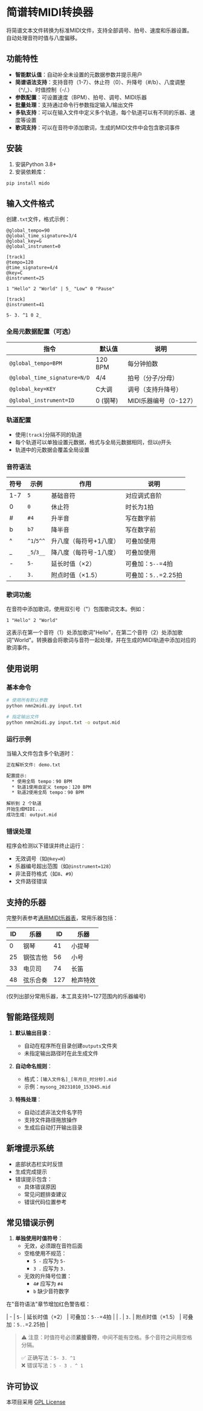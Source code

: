 # 简谱转MIDI转换器

将简谱文本文件转换为标准MIDI文件，支持全部调号、拍号、速度和乐器设置。自动处理音符时值与八度偏移。

## 功能特性

- **智能默认值**：自动补全未设置的元数据参数并提示用户
- **简谱语法支持**：支持音符（1-7）、休止符（0）、升降号（#/b）、八度调整（^/_）、时值控制（-/.）
- **参数配置**：可设置速度（BPM）、拍号、调号、MIDI乐器
- **批量处理**：支持通过命令行参数指定输入/输出文件
- **多轨支持**：可以在输入文件中定义多个轨道，每个轨道可以有不同的乐器、速度等设置
- **歌词支持**：可以在音符中添加歌词，生成的MIDI文件中会包含歌词事件

## 安装

1. 安装Python 3.8+
2. 安装依赖库：
```bash
pip install mido
```

## 输入文件格式

创建`.txt`文件，格式示例：
```text
@global_tempo=90
@global_time_signature=3/4
@global_key=G
@global_instrument=0

[track]
@tempo=120
@time_signature=4/4
@key=C
@instrument=25

1 "Hello" 2 "World" | 5_ "Low" 0 "Pause"

[track]
@instrument=41

5- 3. ^1 0 2_
```

### 全局元数据配置（可选）
| 指令                | 默认值     | 说明                  |
|---------------------|-----------|----------------------|
| `@global_tempo=BPM`        | 120 BPM   | 每分钟拍数           |
| `@global_time_signature=N/D` | 4/4      | 拍号（分子/分母）     |
| `@global_key=KEY`          | C大调     | 调号（支持升降号）    |
| `@global_instrument=ID`    | 0 (钢琴)  | MIDI乐器编号（0-127）|

### 轨道配置
- 使用`[track]`分隔不同的轨道
- 每个轨道可以单独设置元数据，格式与全局元数据相同，但以`@`开头
- 轨道中的元数据会覆盖全局设置

### 音符语法
| 符号 | 示例      | 作用                      | 说明                  |
|------|-----------|--------------------------|----------------------|
| 1-7  | `5`       | 基础音符                 | 对应调式音阶         |
| 0    | `0`       | 休止符                   | 时长为1拍            |
| #    | `#4`      | 升半音                   | 写在数字前           |
| b    | `b7`      | 降半音                   | 写在数字前           |
| ^    | `^1`/`5^^`| 升八度（每符号+1八度）   | 可叠加使用           |
| _    | `_5`/`3__`| 降八度（每符号-1八度）   | 可叠加使用           |
| -    | `5-`      | 延长时值（×2）           | 可叠加：`5--`=4拍    |
| .    | `3.`      | 附点时值（×1.5）         | 可叠加：`5..`=2.25拍 |

### 歌词功能
在音符中添加歌词，使用双引号（"）包围歌词文本。例如：
```text
1 "Hello" 2 "World"
```
这表示在第一个音符（1）处添加歌词"Hello"，在第二个音符（2）处添加歌词"World"。转换器会将歌词与音符一起处理，并在生成的MIDI轨道中添加对应的歌词事件。

## 使用说明

### 基本命令
```bash
# 使用所有默认参数
python nmn2midi.py input.txt

# 指定输出文件
python nmn2midi.py input.txt -o output.mid
```

### 运行示例
当输入文件包含多个轨道时：
```bash
正在解析文件: demo.txt

配置提示:
  * 使用全局 tempo：90 BPM
  * 轨道1使用自定义 tempo：120 BPM
  * 轨道2使用全局 tempo：90 BPM

解析到 2 个轨道
开始生成MIDI...
成功生成: output.mid
```

### 错误处理
程序会检测以下错误并终止运行：
- 无效调号（如`@key=H`）
- 乐器编号超出范围（如`@instrument=128`）
- 非法音符格式（如`8`、`#9`）
- 文件路径错误

## 支持的乐器
完整列表参考[通用MIDI乐器表](https://www.midi.org/specifications-old/item/gm-level-1-sound-set)，常用乐器包括：

| ID  | 乐器       | ID  | 乐器       |
|-----|-----------|-----|-----------|
| 0   | 钢琴       | 41  | 小提琴     |
| 25  | 钢弦吉他   | 56  | 小号       |
| 33  | 电贝司     | 74  | 长笛       |
| 48  | 弦乐合奏   | 127 | 枪声特效   |

(仅列出部分常用乐器，本工具支持1~127范围内的乐器编号)

## 智能路径规则

1. **默认输出目录**：
   - 自动在程序所在目录创建`outputs`文件夹
   - 未指定输出路径时在此生成文件

2. **自动命名规则**：
   - 格式：`[输入文件名]_[年月日_时分秒].mid`
   - 示例：`mysong_20231010_153045.mid`

3. **特殊处理**：
   - 自动过滤非法文件名字符
   - 支持文件路径拖放操作
   - 生成后自动打开输出目录

## 新增提示系统

- 底部状态栏实时反馈
- 生成完成提示
- 错误提示包含：
  - 具体错误原因
  - 常见问题排查建议
  - 错误代码位置参考

## 常见错误示例

1. **单独使用时值符号**：
   - 无效，必须跟在音符后面
   - 空格使用不规范：
     - `5 -` 应写为 `5-`
     - `3 .` 应写为 `3.`
   - 无效的升降号位置：
     - `4#` 应写为 `#4`
     - `b` 缺少音符数字

在"音符语法"章节增加红色警告框：

| -    | `5-`      | 延长时值（×2）           | 可叠加：`5--`=4拍    |
| .    | `3.`      | 附点时值（×1.5）         | 可叠加：`5..`=2.25拍 |

> ⚠ 注意：时值符号必须**紧接音符**，中间不能有空格。多个音符之间用空格分隔。
>
> ✅ 正确写法：`5- 3. ^1`  
> ❌ 错误写法：`5 - 3 . ^ 1`

## 许可协议
本项目采用 [GPL License](LICENSE)
